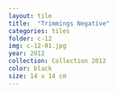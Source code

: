 ```yaml
---
layout: tile
title:  "Trimmings Negative"
categories: tiles
folder: c-12
img: c-12-01.jpg
year: 2012
collection: Collection 2012 
color: black
size: 14 x 14 cm
---
```



